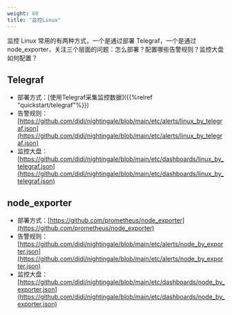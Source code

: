 ```yaml
---
weight: 80
title: "监控Linux"
---
```


监控 Linux 常用的有两种方式，一个是通过部署 Telegraf，一个是通过 node_exporter，关注三个层面的问题：怎么部署？配置哪些告警规则？监控大盘如何配置？

## Telegraf

- 部署方式：[使用Telegraf采集监控数据]({{%relref "quickstart/telegraf"%}}) 
- 告警规则：[https://github.com/didi/nightingale/blob/main/etc/alerts/linux_by_telegraf.json](https://github.com/didi/nightingale/blob/main/etc/alerts/linux_by_telegraf.json)
- 监控大盘：[https://github.com/didi/nightingale/blob/main/etc/dashboards/linux_by_telegraf.json](https://github.com/didi/nightingale/blob/main/etc/dashboards/linux_by_telegraf.json)

## node_exporter

- 部署方式：[https://github.com/prometheus/node_exporter](https://github.com/prometheus/node_exporter)
- 告警规则：[https://github.com/didi/nightingale/blob/main/etc/alerts/node_by_exporter.json](https://github.com/didi/nightingale/blob/main/etc/alerts/node_by_exporter.json)
- 监控大盘：[https://github.com/didi/nightingale/blob/main/etc/dashboards/node_by_exporter.json](https://github.com/didi/nightingale/blob/main/etc/dashboards/node_by_exporter.json)

